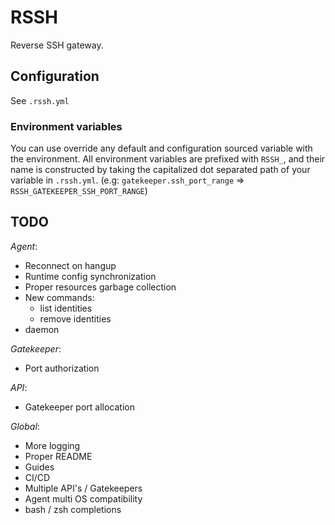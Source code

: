 # RSSH

Reverse SSH gateway.

## Configuration

See `.rssh.yml`

### Environment variables

You can use override any default and configuration sourced variable with the environment.
All environment variables are prefixed with `RSSH_`, and their name is constructed by taking
the capitalized dot separated path of your variable in `.rssh.yml`.
(e.g: `gatekeeper.ssh_port_range` => `RSSH_GATEKEEPER_SSH_PORT_RANGE`)

## TODO

*Agent*:

- Reconnect on hangup
- Runtime config synchronization
- Proper resources garbage collection
- New commands:
    - list identities
    - remove identities
- daemon

*Gatekeeper*:

- Port authorization

*API*:

- Gatekeeper port allocation

*Global*:

- More logging
- Proper README
- Guides
- CI/CD
- Multiple API's / Gatekeepers
- Agent multi OS compatibility
- bash / zsh completions